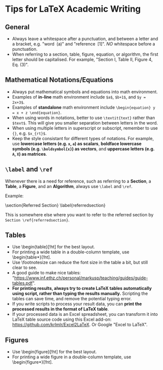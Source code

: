 # Tips for LaTeX Academic Writing

## General
* Always leave a whitespace after a punctuation, and between a letter and a bracket, e.g. "word` `(a)" and "reference` `[1]". *NO* whitespace before a punctuation.
* When referring to a section, table, figure, equation, or algorithm, the first letter should be capitalised. For example, "Section I, Table II, Figure 4, Eq. (3)".

## Mathematical Notations/Equations
* Always put mathematical symbols and equations into math environment.
* Examples of **in-line** math environment include `$a$`, `$b+1$`, and `$y = 2x+3$`.
* Examples of **standalone** math environment include `\begin{equation} y = x + z \end{equation}`.
* When using words in notations, better to use `\textit{text}` rather than `$text$`. This will give you smaller separation between letters in the word.
* When using multiple letters in superscript or subscript, remember to use `{}`, e.g. `$x_{rt}$`.
* Keep the style consistant for different types of notations. For example, use **lowercase letters (e.g. `x`, `a`) as scalars**, **boldface lowercase symbols (e.g. `\boldsymbol{x}`) as vectors**, and **uppercase letters (e.g. `A`, `X`) as matrices**. 

## `\label` and `\ref`
Whenever there is a need for reference, such as referring to a **Section**, a **Table**, a **Figure**, and an **Algorithm**, always use `\label` and `\ref`.

Example:

\section{Referred Section} \label{referredsection}

This is somewhere else where you want to refer to the referred section by `Section \ref{referredsection}`.

## Tables
* Use \begin{table}[!ht] for the best layout.
* For printing a wide table in a double-column template, use \begin{table*}[!ht]. 
* Use \footnotesize can reduce the font size in the table a bit, but still clear to see.
* A good guide to make nice tables: "https://www.inf.ethz.ch/personal/markusp/teaching/guides/guide-tables.pdf".
* **For printing results, always try to create LaTeX tables automatically using script, rather than typing the results manually.** Scripting the tables can save time, and remove the potential typing error.
* If you write scripts to process your result data, you can **print the processed results in the format of LaTeX table**.
* If your processed data is an Excel spreadsheet, you can transform it into LaTeX table source code using this Excel add-on: https://github.com/krlmlr/Excel2LaTeX. Or Google "Excel to LaTeX".

## Figures
* Use \begin{figure}[!ht] for the best layout.
* For printing a wide figure in a double-column template, use \begin{figure*}[!ht].
